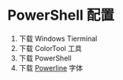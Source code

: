 # PowerShell 配置

1. 下载 Windows Tierminal
2. 下载 ColorTool 工具
3. 下载 PowerShell
4. 下载 [Powerline](https://docs.microsoft.com/zh-cn/windows/terminal/tutorials/powerline-setup) 字体

